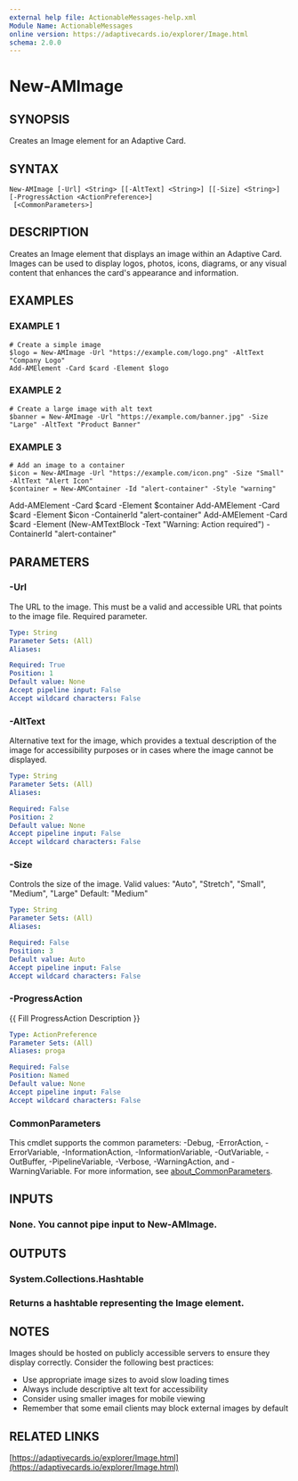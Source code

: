 ```yaml
---
external help file: ActionableMessages-help.xml
Module Name: ActionableMessages
online version: https://adaptivecards.io/explorer/Image.html
schema: 2.0.0
---
```


# New-AMImage

## SYNOPSIS
Creates an Image element for an Adaptive Card.

## SYNTAX

```
New-AMImage [-Url] <String> [[-AltText] <String>] [[-Size] <String>] [-ProgressAction <ActionPreference>]
 [<CommonParameters>]
```

## DESCRIPTION
Creates an Image element that displays an image within an Adaptive Card.
Images can be used to display logos, photos, icons, diagrams, or any visual content
that enhances the card's appearance and information.

## EXAMPLES

### EXAMPLE 1
```
# Create a simple image
$logo = New-AMImage -Url "https://example.com/logo.png" -AltText "Company Logo"
Add-AMElement -Card $card -Element $logo
```

### EXAMPLE 2
```
# Create a large image with alt text
$banner = New-AMImage -Url "https://example.com/banner.jpg" -Size "Large" -AltText "Product Banner"
```

### EXAMPLE 3
```
# Add an image to a container
$icon = New-AMImage -Url "https://example.com/icon.png" -Size "Small" -AltText "Alert Icon"
$container = New-AMContainer -Id "alert-container" -Style "warning"
```

Add-AMElement -Card $card -Element $container
Add-AMElement -Card $card -Element $icon -ContainerId "alert-container"
Add-AMElement -Card $card -Element (New-AMTextBlock -Text "Warning: Action required") -ContainerId "alert-container"

## PARAMETERS

### -Url
The URL to the image.
This must be a valid and accessible URL that points to the image file.
Required parameter.

```yaml
Type: String
Parameter Sets: (All)
Aliases:

Required: True
Position: 1
Default value: None
Accept pipeline input: False
Accept wildcard characters: False
```

### -AltText
Alternative text for the image, which provides a textual description of the image for
accessibility purposes or in cases where the image cannot be displayed.

```yaml
Type: String
Parameter Sets: (All)
Aliases:

Required: False
Position: 2
Default value: None
Accept pipeline input: False
Accept wildcard characters: False
```

### -Size
Controls the size of the image.
Valid values: "Auto", "Stretch", "Small", "Medium", "Large"
Default: "Medium"

```yaml
Type: String
Parameter Sets: (All)
Aliases:

Required: False
Position: 3
Default value: Auto
Accept pipeline input: False
Accept wildcard characters: False
```

### -ProgressAction
{{ Fill ProgressAction Description }}

```yaml
Type: ActionPreference
Parameter Sets: (All)
Aliases: proga

Required: False
Position: Named
Default value: None
Accept pipeline input: False
Accept wildcard characters: False
```

### CommonParameters
This cmdlet supports the common parameters: -Debug, -ErrorAction, -ErrorVariable, -InformationAction, -InformationVariable, -OutVariable, -OutBuffer, -PipelineVariable, -Verbose, -WarningAction, and -WarningVariable. For more information, see [about_CommonParameters](http://go.microsoft.com/fwlink/?LinkID=113216).

## INPUTS

### None. You cannot pipe input to New-AMImage.
## OUTPUTS

### System.Collections.Hashtable
### Returns a hashtable representing the Image element.
## NOTES
Images should be hosted on publicly accessible servers to ensure they display correctly.
Consider the following best practices:

- Use appropriate image sizes to avoid slow loading times
- Always include descriptive alt text for accessibility
- Consider using smaller images for mobile viewing
- Remember that some email clients may block external images by default

## RELATED LINKS

[https://adaptivecards.io/explorer/Image.html](https://adaptivecards.io/explorer/Image.html)

